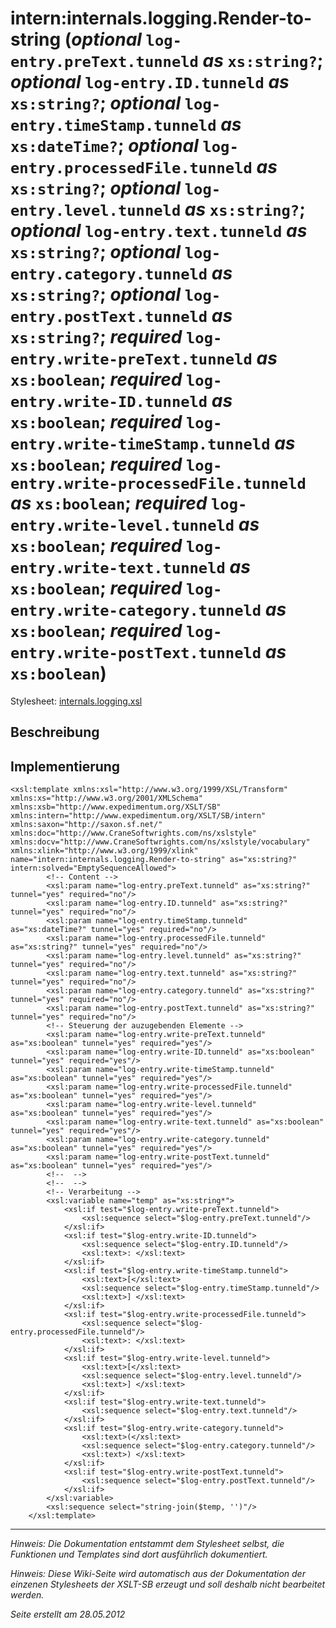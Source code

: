 # intern:internals.logging.Render-to-string (_optional_ `log-entry.preText.tunneld` _as_ `xs:string?`; _optional_ `log-entry.ID.tunneld` _as_ `xs:string?`; _optional_ `log-entry.timeStamp.tunneld` _as_ `xs:dateTime?`; _optional_ `log-entry.processedFile.tunneld` _as_ `xs:string?`; _optional_ `log-entry.level.tunneld` _as_ `xs:string?`; _optional_ `log-entry.text.tunneld` _as_ `xs:string?`; _optional_ `log-entry.category.tunneld` _as_ `xs:string?`; _optional_ `log-entry.postText.tunneld` _as_ `xs:string?`; _required_ `log-entry.write-preText.tunneld` _as_ `xs:boolean`; _required_ `log-entry.write-ID.tunneld` _as_ `xs:boolean`; _required_ `log-entry.write-timeStamp.tunneld` _as_ `xs:boolean`; _required_ `log-entry.write-processedFile.tunneld` _as_ `xs:boolean`; _required_ `log-entry.write-level.tunneld` _as_ `xs:boolean`; _required_ `log-entry.write-text.tunneld` _as_ `xs:boolean`; _required_ `log-entry.write-category.tunneld` _as_ `xs:boolean`; _required_ `log-entry.write-postText.tunneld` _as_ `xs:boolean`) #

Stylesheet: [internals.logging.xsl](http://code.google.com/p/xslt-sb/source/browse/trunk/xslt-sb/internals.logging.xsl)

## Beschreibung ##
## Implementierung ##
```
<xsl:template xmlns:xsl="http://www.w3.org/1999/XSL/Transform" xmlns:xs="http://www.w3.org/2001/XMLSchema" xmlns:xsb="http://www.expedimentum.org/XSLT/SB" xmlns:intern="http://www.expedimentum.org/XSLT/SB/intern" xmlns:saxon="http://saxon.sf.net/" xmlns:doc="http://www.CraneSoftwrights.com/ns/xslstyle" xmlns:docv="http://www.CraneSoftwrights.com/ns/xslstyle/vocabulary" xmlns:xlink="http://www.w3.org/1999/xlink" name="intern:internals.logging.Render-to-string" as="xs:string?" intern:solved="EmptySequenceAllowed">
		<!-- Content -->
		<xsl:param name="log-entry.preText.tunneld" as="xs:string?" tunnel="yes" required="no"/>
		<xsl:param name="log-entry.ID.tunneld" as="xs:string?" tunnel="yes" required="no"/>
		<xsl:param name="log-entry.timeStamp.tunneld" as="xs:dateTime?" tunnel="yes" required="no"/>
		<xsl:param name="log-entry.processedFile.tunneld" as="xs:string?" tunnel="yes" required="no"/>
		<xsl:param name="log-entry.level.tunneld" as="xs:string?" tunnel="yes" required="no"/>
		<xsl:param name="log-entry.text.tunneld" as="xs:string?" tunnel="yes" required="no"/>
		<xsl:param name="log-entry.category.tunneld" as="xs:string?" tunnel="yes" required="no"/>
		<xsl:param name="log-entry.postText.tunneld" as="xs:string?" tunnel="yes" required="no"/>
		<!-- Steuerung der auzugebenden Elemente -->
		<xsl:param name="log-entry.write-preText.tunneld" as="xs:boolean" tunnel="yes" required="yes"/>
		<xsl:param name="log-entry.write-ID.tunneld" as="xs:boolean" tunnel="yes" required="yes"/>
		<xsl:param name="log-entry.write-timeStamp.tunneld" as="xs:boolean" tunnel="yes" required="yes"/>
		<xsl:param name="log-entry.write-processedFile.tunneld" as="xs:boolean" tunnel="yes" required="yes"/>
		<xsl:param name="log-entry.write-level.tunneld" as="xs:boolean" tunnel="yes" required="yes"/>
		<xsl:param name="log-entry.write-text.tunneld" as="xs:boolean" tunnel="yes" required="yes"/>
		<xsl:param name="log-entry.write-category.tunneld" as="xs:boolean" tunnel="yes" required="yes"/>
		<xsl:param name="log-entry.write-postText.tunneld" as="xs:boolean" tunnel="yes" required="yes"/>
		<!--  -->
		<!--  -->
		<!-- Verarbeitung -->
		<xsl:variable name="temp" as="xs:string*">
			<xsl:if test="$log-entry.write-preText.tunneld">
				<xsl:sequence select="$log-entry.preText.tunneld"/>
			</xsl:if>
			<xsl:if test="$log-entry.write-ID.tunneld">
				<xsl:sequence select="$log-entry.ID.tunneld"/>
				<xsl:text>: </xsl:text>
			</xsl:if>
			<xsl:if test="$log-entry.write-timeStamp.tunneld">
				<xsl:text>[</xsl:text>
				<xsl:sequence select="$log-entry.timeStamp.tunneld"/>
				<xsl:text>] </xsl:text>
			</xsl:if>
			<xsl:if test="$log-entry.write-processedFile.tunneld">
				<xsl:sequence select="$log-entry.processedFile.tunneld"/>
				<xsl:text>: </xsl:text>
			</xsl:if>
			<xsl:if test="$log-entry.write-level.tunneld">
				<xsl:text>[</xsl:text>
				<xsl:sequence select="$log-entry.level.tunneld"/>
				<xsl:text>] </xsl:text>
			</xsl:if>
			<xsl:if test="$log-entry.write-text.tunneld">
				<xsl:sequence select="$log-entry.text.tunneld"/>
			</xsl:if>
			<xsl:if test="$log-entry.write-category.tunneld">
				<xsl:text>(</xsl:text>
				<xsl:sequence select="$log-entry.category.tunneld"/>
				<xsl:text>) </xsl:text>
			</xsl:if>
			<xsl:if test="$log-entry.write-postText.tunneld">
				<xsl:sequence select="$log-entry.postText.tunneld"/>
			</xsl:if>
		</xsl:variable>
		<xsl:sequence select="string-join($temp, '')"/>
	</xsl:template>
```


---


_Hinweis: Die Dokumentation entstammt dem Stylesheet selbst, die Funktionen und Templates sind dort ausführlich dokumentiert._

_Hinweis: Diese Wiki-Seite wird automatisch aus der Dokumentation der einzenen Stylesheets der XSLT-SB erzeugt und soll deshalb nicht bearbeitet werden._

_Seite erstellt am 28.05.2012_
